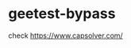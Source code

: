 # geetest-bypass
check https://www.capsolver.com/ 





















                                                      